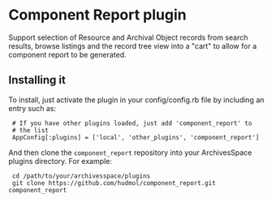 Component Report plugin
=======================

Support selection of Resource and Archival Object records from search results, 
browse listings and the record tree view into a "cart" to allow for a component 
report to be generated.

## Installing it

To install, just activate the plugin in your config/config.rb file by
including an entry such as:

     # If you have other plugins loaded, just add 'component_report' to
     # the list
     AppConfig[:plugins] = ['local', 'other_plugins', 'component_report']

And then clone the `component_report` repository into your
ArchivesSpace plugins directory.  For example:

     cd /path/to/your/archivesspace/plugins
     git clone https://github.com/hudmol/component_report.git component_report
